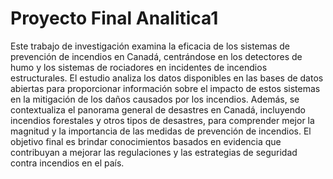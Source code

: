 # Proyecto Final Analitica1
Este trabajo de investigación examina la eficacia de los sistemas de prevención de incendios en Canadá, centrándose en los detectores de humo y los sistemas de rociadores en incidentes de incendios estructurales. El estudio analiza los datos disponibles en las bases de datos abiertas para proporcionar información sobre el impacto de estos sistemas en la mitigación de los daños causados por los incendios. Además, se contextualiza el panorama general de desastres en Canadá, incluyendo incendios forestales y otros tipos de desastres, para comprender mejor la magnitud y la importancia de las medidas de prevención de incendios. El objetivo final es brindar conocimientos basados en evidencia que contribuyan a mejorar las regulaciones y las estrategias de seguridad contra incendios en el país.
